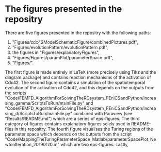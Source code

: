 # The figures presented in the repositry

There are five figures presented in the repositry with the following paths: 

1. "Figures/cdc42ModelSchematicFigure/combinedPictures.pdf",
2. "Figures/evolutionPattern/evolutionPattern.pdf",
3. the figures in "Figures/explanatoryFigures",
4. "Figures/Figures/paramPlot/parameterSpace.pdf",
5. "Figures/".

The first figure is made entirely in LaTeX (more precisely using Tikz and the diagram package) and contains reaction mechanisms of the activation of Cdc42. The second figure contains a simulation of the spatiotemporal evolution of the activation of Cdc42, and this depends on the outputs from the scripts "Code/FEMFD\_AlgorithmForSolvingTheRDsystem\_FEniCSandPython/increasing\_gamma/ScriptsToRun/mainFile.py" and "Code/FEMFD\_AlgorithmForSolvingTheRDsystem\_FEniCSandPython/increasing\_d/ScriptsToRun/mainFile.py" combined with Paraview (see "Results/README.md") which are a series of eps-figures. The third category of figures contains explanatory figures solely used in README-files in this repositry. The fourth figure visualises the Turing regions of the parameter space which depends on the outputs from the script "Code/MappingTheTuringParameterSpace\_Matlab/parameterSpacePlot\_NewtonIteration\_20190120.m" which are two eps-figures. Lastly,  
